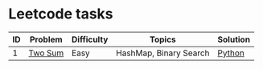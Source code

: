 # Leetcode tasks

| ID | Problem          | Difficulty | Topics | Solution |  
|--- | ---------------- | ---------- | ------ | -------- |
| 1  | [Two  Sum](https://leetcode.com/problems/two-sum/) | Easy | HashMap, Binary Search | [Python](https://github.com/Asperas13/leetcode/blob/master/problems/1.py)